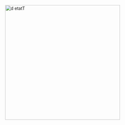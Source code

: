 <img width="373" alt="d etatT" src="https://user-images.githubusercontent.com/116462964/205199351-e4e5488d-869a-433a-a30a-a07b0963985f.png">
